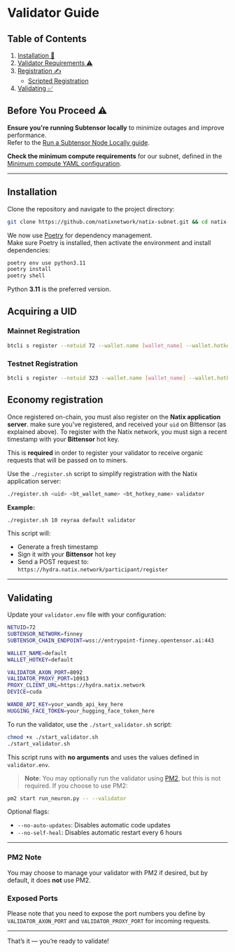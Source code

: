 # Validator Guide

## Table of Contents

1. [Installation 🔧](#installation)
2. [Validator Requirements ⚠️](#validator-requirements-⚠️)
3. [Registration ✍️](#registration)
   - [Scripted Registration](#scripted-registration)
4. [Validating ✅](#validating)

## Before You Proceed ⚠️

**Ensure you're running Subtensor locally** to minimize outages and improve performance.  
Refer to the [Run a Subtensor Node Locally guide](https://github.com/opentensor/subtensor/blob/main/docs/running-subtensor-locally.md#compiling-your-own-binary).

**Check the minimum compute requirements** for our subnet, defined in the [Minimum compute YAML configuration](../min_compute.yml).

---

## Installation

Clone the repository and navigate to the project directory:

```bash
git clone https://github.com/natixnetwork/natix-subnet.git && cd natix-subnet
```

We now use [Poetry](https://python-poetry.org/) for dependency management.  
Make sure Poetry is installed, then activate the environment and install dependencies:

```bash
poetry env use python3.11
poetry install
poetry shell
```

Python **3.11** is the preferred version.


## Acquiring a UID

### Mainnet Registration

```bash
btcli s register --netuid 72 --wallet.name [wallet_name] --wallet.hotkey [wallet.hotkey] --subtensor.network finney
```

### Testnet Registration

```bash
btcli s register --netuid 323 --wallet.name [wallet_name] --wallet.hotkey [wallet.hotkey] --subtensor.network test
```

## Economy registration
Once registered on-chain, you must also register on the **Natix application server**. make sure you've registered, and received your `uid` on Bittensor (as explained above).
To register with the Natix network, you must sign a recent timestamp with your **Bittensor** hot key.

This is **required** in order to register your validator to receive organic requests that will be passed on to miners.

Use the `./register.sh` script to simplify registration with the Natix application server:

```bash
./register.sh <uid> <bt_wallet_name> <bt_hotkey_name> validator
```

**Example:**
```bash
./register.sh 10 reyraa default validator
```

This script will:
- Generate a fresh timestamp
- Sign it with your **Bittensor** hot key
- Send a POST request to:  
  `https://hydra.natix.network/participant/register`

---

## Validating

Update your `validator.env` file with your configuration:

```bash
NETUID=72
SUBTENSOR_NETWORK=finney
SUBTENSOR_CHAIN_ENDPOINT=wss://entrypoint-finney.opentensor.ai:443

WALLET_NAME=default
WALLET_HOTKEY=default

VALIDATOR_AXON_PORT=8092
VALIDATOR_PROXY_PORT=10913
PROXY_CLIENT_URL=https://hydra.natix.network
DEVICE=cuda

WANDB_API_KEY=your_wandb_api_key_here
HUGGING_FACE_TOKEN=your_hugging_face_token_here
```

To run the validator, use the `./start_validator.sh` script:

```bash
chmod +x ./start_validator.sh
./start_validator.sh
```

This script runs with **no arguments** and uses the values defined in `validator.env`.

> **Note**: You may optionally run the validator using [PM2](https://pm2.keymetrics.io/), but this is not required. If you choose to use PM2:

```bash
pm2 start run_neuron.py -- --validator
```

Optional flags:
- `--no-auto-updates`: Disables automatic code updates
- `--no-self-heal`: Disables automatic restart every 6 hours

---

### PM2 Note

You may choose to manage your validator with PM2 if desired, but by default, it does **not** use PM2.


### Exposed Ports
Please note that you need to expose the port numbers you define by `VALIDATOR_AXON_PORT` and `VALIDATOR_PROXY_PORT` for incoming requests.

---

That’s it — you’re ready to validate!

